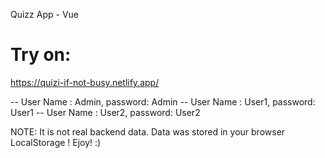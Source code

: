 Quizz App - Vue

# Try on:
https://quizi-if-not-busy.netlify.app/

-- User Name : Admin, password: Admin
-- User Name : User1, password: User1
-- User Name : User2, password: User2

NOTE:  It is not real backend data. Data was stored in your browser LocalStorage !
Ejoy! :)
